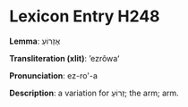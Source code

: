 # Lexicon Entry H248

**Lemma**: אֶזְרוֹעַ

**Transliteration (xlit)**: ʼezrôwaʻ

**Pronunciation**: ez-ro'-a

**Description**:
a variation for זְרוֹעַ; the arm; arm.
